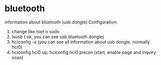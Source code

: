 # bluetooth
information about bluetooth (usb dongle)
Configuration:
1) change like root o sudo
2) lsusb ( ok, you can see usb bluetooth dongle)
3) hciconfig -a (you can see all information about usb dongle, normally hci0)
4) hciconfig hci0 up; hciconfig hci0 piscan (start, enable page and inquiry scan)
